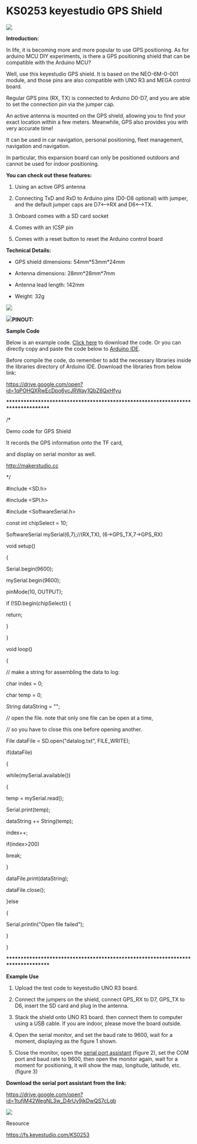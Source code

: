 # **KS0253 keyestudio GPS Shield**

![](KS0253/media/a231afbc23e20b9585b27f2d945247ed.jpeg)

**Introduction:**

In life, it is becoming more and more popular to use GPS positioning. As for
arduino MCU DIY experiments, is there a GPS positioning shield that can be
compatible with the Arduino MCU?

Well, use this keyestudio GPS shield. It is based on the NEO-6M-0-001 module,
and those pins are also compatible with UNO R3 and MEGA control board.

Regular GPS pins (RX, TX) is connected to Arduino D0-D7, and you are able to set
the connection pin via the jumper cap.

An active antenna is mounted on the GPS shield, allowing you to find your exact
location within a few meters. Meanwhile, GPS also provides you with very
accurate time!

It can be used in car navigation, personal positioning, fleet management,
navigation and navigation.

In particular, this expansion board can only be positioned outdoors and cannot
be used for indoor positioning.

**You can check out these features:**

1.  Using an active GPS antenna

2.  Connecting TxD and RxD to Arduino pins (D0-D8 optional) with jumper, and the
    default jumper caps are D7\<--\>RX and D6\<--\>TX.

3.  Onboard comes with a SD card socket

4.  Comes with an ICSP pin

5.  Comes with a reset button to reset the Arduino control board

**Technical Details:**

-   GPS shield dimensions: 54mm\*53mm\*24mm

-   Antenna dimensions: 28mm\*28mm\*7mm

-   Antenna lead length: 142mm

-   Weight: 32g

![](KS0253/media/241fb38c4b211c898e080ce9af9e1825.jpeg)

![](KS0253/media/2428abe31a2ee52003acfd1959dd8298.jpeg)**PINOUT:**

**Sample Code**

Below is an example code. [Click
here](https://drive.google.com/open?id=1Zi0dbaTVlz9NeqnC9ONWQMZIKYv3eFes) to
download the code. Or you can directly copy and paste the code below to [Arduino
IDE](http://wiki.keyestudio.com/index.php/How_to_Download_Arduino_IDE).

Before compile the code, do remember to add the necessary libraries inside the
libraries directory of Arduino IDE. Download the libraries from below link:

<https://drive.google.com/open?id=1qPOHQXRwEcDpo6ycJRWay1QbZ6QxHfyu>

**\*\*\*\*\*\*\*\*\*\*\*\*\*\*\*\*\*\*\*\*\*\*\*\*\*\*\*\*\*\*\*\*\*\*\*\*\*\*\*\*\*\*\*\*\*\*\*\*\*\*\*\*\*\*\*\*\*\*\*\*\*\*\*\*\*\*\*\*\*\*\*\*\*\*\*\*\*\*\***

/\*

Demo code for GPS Shield

It records the GPS information onto the TF card,

and display on serial monitor as well.

http://makerstudio.cc

\*/

\#include \<SD.h\>

\#include \<SPI.h\>

\#include \<SoftwareSerial.h\>

const int chipSelect = 10;

SoftwareSerial mySerial(6,7);//(RX,TX), (6-\>GPS_TX,7-\>GPS_RX)

void setup()

{

Serial.begin(9600);

mySerial.begin(9600);

pinMode(10, OUTPUT);

if (!SD.begin(chipSelect)) {

return;

}

}

void loop()

{

// make a string for assembling the data to log:

char index = 0;

char temp = 0;

String dataString = "";

// open the file. note that only one file can be open at a time,

// so you have to close this one before opening another.

File dataFile = SD.open("datalog.txt", FILE_WRITE);

if(dataFile)

{

while(mySerial.available())

{

temp = mySerial.read();

Serial.print(temp);

dataString += String(temp);

index++;

if(index\>200)

break;

}

dataFile.print(dataString);

dataFile.close();

}else

{

Serial.println("Open file failed");

}

}

**\*\*\*\*\*\*\*\*\*\*\*\*\*\*\*\*\*\*\*\*\*\*\*\*\*\*\*\*\*\*\*\*\*\*\*\*\*\*\*\*\*\*\*\*\*\*\*\*\*\*\*\*\*\*\*\*\*\*\*\*\*\*\*\*\*\*\*\*\*\*\*\*\*\*\*\*\*\*\***

**Example Use**

1.  Upload the test code to keyestudio UNO R3 board.

2.  Connect the jumpers on the shield, connect GPS_RX to D7, GPS_TX to D6,
    insert the SD card and plug in the antenna.

3.  Stack the shield onto UNO R3 board. then connect them to computer using a
    USB cable. If you are indoor, please move the board outside.

4.  Open the serial monitor, and set the baud rate to 9600, wait for a moment,
    displaying as the figure 1 shown.

5.  Close the monitor, open the [serial port
    assistant](https://drive.google.com/open?id=1tufjM42WegNL3w_D4rUy9jkDwQS7cLgb)
    (figure 2), set the COM port and baud rate to 9600, then open the monitor
    again, wait for a moment for positioning, it will show the map, longitude,
    latitude, etc.(figure 3)

**Download the serial port assistant from the link:**

<https://drive.google.com/open?id=1tufjM42WegNL3w_D4rUy9jkDwQS7cLgb>

**![](KS0253/media/71a90634334b0cdab3cf4eb056e37c6c.jpeg)**

Resource

<https://fs.keyestudio.com/KS0253>
